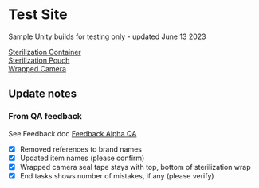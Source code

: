 # Test Site #

Sample Unity builds for testing only - updated June 13 2023

[Sterilization Container](SterilizationContainer)  
[Sterilization Pouch](SterilizationPouch)  
[Wrapped Camera](WrappedCamera)

## Update notes ##

### From QA feedback ###

See Feedback doc [Feedback Alpha QA](https://docs.google.com/document/d/103jgIo_mXU8qBpzMVvhTUolsdcy8MlrS/edit?usp=sharing&ouid=112502391111689148097&rtpof=true&sd=true)

- [x] Removed references to brand names
- [x] Updated item names (please confirm)
- [x] Wrapped camera seal tape stays with top, bottom of sterilization wrap
- [x] End tasks shows number of mistakes, if any (please verify)
